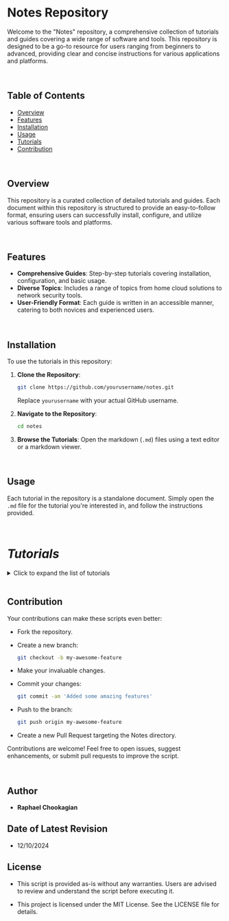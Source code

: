 # Notes Repository

Welcome to the "Notes" repository, a comprehensive collection of tutorials and guides covering a wide range of software and tools. This repository is designed to be a go-to resource for users ranging from beginners to advanced, providing clear and concise instructions for various applications and platforms.

<br>

## Table of Contents

- [Overview](#overview)
- [Features](#features)
- [Installation](#installation)
- [Usage](#usage)
- [Tutorials](#tutorials)
- [Contribution](#contribution)

<br>

## Overview

This repository is a curated collection of detailed tutorials and guides. Each document within this repository is structured to provide an easy-to-follow format, ensuring users can successfully install, configure, and utilize various software tools and platforms.

<br>

## Features

- **Comprehensive Guides**: Step-by-step tutorials covering installation, configuration, and basic usage.
- **Diverse Topics**: Includes a range of topics from home cloud solutions to network security tools.
- **User-Friendly Format**: Each guide is written in an accessible manner, catering to both novices and experienced users.

<br>

## Installation

To use the tutorials in this repository:

1. **Clone the Repository**:

   ```bash
   git clone https://github.com/yourusername/notes.git
   ```

   Replace `yourusername` with your actual GitHub username.

2. **Navigate to the Repository**:

   ```bash
   cd notes
   ```

3. **Browse the Tutorials**:
   Open the markdown (`.md`) files using a text editor or a markdown viewer.

<br>

## Usage

Each tutorial in the repository is a standalone document. Simply open the `.md` file for the tutorial you're interested in, and follow the instructions provided.

<br>

# ***Tutorials***

<details>

<summary>Click to expand the list of tutorials</summary>

<br>

## Development and Programming

### Programming Languages

- [CSS Tutorial](./Tutorials/CSS.md): Learn the basics and advanced features of CSS for web design.
- [HTML Tutorial](./Tutorials/HTML.md): Dive into HTML fundamentals for building web pages.
- [Python Programming Tutorial](./Tutorials/Python.md): Dive into Python programming for various applications.
- [Powershell Tutorial](./Tutorials/Powershell.md): Learn to manage Windows systems effectively with PowerShell.
- [Regex Tutorial](./Tutorials/Regex.md): A comprehensive guide to understanding and using regular expressions.
- [Vim Tutorial](./Tutorials/Vim.md): Master text editing with Vim for efficient coding.

### APIs and Automation

- [API Development Tutorial](./Tutorials/APIs.md): Learn the basics of creating and managing APIs.
- [Automation Tutorial](./Tutorials/Automation.md): Dive into automation techniques for IT and software development.

### Version Control

- [Git Tutorial](./Tutorials/Git.md): A comprehensive guide to version control with Git.
- [GitHub Tutorial](./Tutorials/Github.md): Learn to manage projects and collaborate using GitHub.
- [GitHub Authentication Tutorial](./Tutorials/Github_Auth.md): A detailed guide to managing GitHub authentication with SSH keys and tokens.
- [SSH Key Generation Tutorial](./Tutorials/SSH_KeyGen.md): A guide to generating SSH keys and integrating with GitHub.

<br>

## Containers and Virtualization

### Containers

- [Docker Tutorial](./Tutorials/Docker.md): Get started with Docker containers for application deployment.
- [Docker Installation Tutorial](./Tutorials/Docker_Install.md): Learn how to install Docker on different platforms.
- [Docker Backup Tutorial](./Tutorials/Docker_Backup.md): Learn to back up Docker containers and configurations.
- [Docker Restore Tutorial](./Tutorials/Docker_Restore.md): Guide to restoring Docker images, volumes, and configurations.
- [Dokube Tutorial](./Tutorials/Dokube.md): Explore containerization with Docker and Kubernetes.
- [Kubernetes Tutorial](./Tutorials/Kubernetes.md): An introduction to managing containerized applications with Kubernetes.

### Virtualization

- [Proxmox Tutorial](./Tutorials/Proxmox.md): Set up and manage virtualization environments with Proxmox.
- [VirtualBox Tutorial](./Tutorials/VirtualBox.md): Learn how to use VirtualBox for virtual machine management.
- [VirtualBox Troubleshooting Guide](./Tutorials/VirtualBox_Troubleshooting.md): Solve common issues encountered in VirtualBox environments.

<br>

## Networking and Security

### Networking

- [Networks Tutorial](./Tutorials/Networks.md): Understand key networking concepts and practices.
- [Wireshark Tutorial](./Tutorials/Wireshark.md): Master network protocol analysis using Wireshark.
- [RDP Tutorial](./Tutorials/RDP.md): Learn how to configure and use Remote Desktop Protocol for Linux systems.

### Security Tools

- [Aircrack-ng Tutorial](./Tutorials/Aircrack-ng.md): Use Aircrack-ng for Wi-Fi security testing and assessment.
- [Burpsuite Tutorial](./Tutorials/Burpsuite.md): Learn to test web application security with Burpsuite.
- [Metasploit Tutorial](./Tutorials/Metasploit.md): Explore the capabilities of the Metasploit framework for penetration testing.
- [Nmap Tutorial](./Tutorials/Nmap.md): Learn how to discover networks and audit security using Nmap.
- [Security Tools Tutorial](./Tutorials/Sec_Tools.md): A guide to essential cybersecurity tools and best practices.

<br>

## Database and File Management

### Databases

- [MySQL Tutorial](./Tutorials/MySQL.md): Learn to manage relational databases with MySQL.
- [NoSQL Tutorial](./Tutorials/NoSQL.md): Dive into the world of NoSQL databases and their applications.
- [PostgreSQL Tutorial](./Tutorials/PostgreSQL.md): Dive into advanced database management with PostgreSQL.

### File Management

- [Disk Image Backup Tutorial](./Tutorials/Disk_Image_Backup.md): Guide to creating and restoring disk images for backup.
- [ZIP & Compression Files Tutorial](./Tutorials/Zipfiles.md): Learn to manage compressed files in various formats.
- [SambaShare Tutorial](./Tutorials/SambaShare.md): Set up shared directories using Samba on Linux systems.

<br>

## System Administration

- [System Administration Tutorial](./Tutorials/SysAd.md): Essential skills and practices for managing systems effectively.
- [Ansible Tutorial](./Tutorials/Ansible.md): Learn how to automate IT tasks using Ansible.
- [Puppet Tutorial](./Tutorials/Puppet.md): Understand configuration management with Puppet.
- [Terraform Tutorial](./Tutorials/Terraform.md): Manage infrastructure as code with Terraform.
- [Clonezilla Tutorial](./Tutorials/Clonezilla.md): Learn to clone and back up disks using Clonezilla.

<br>

## Resources and Utilities

- [Markdown Tutorial](./Tutorials/Markdown.md): A guide to writing documentation using Markdown.
- [Portainer Tutorial](./Tutorials/Portainer.md): Manage Docker environments easily with Portainer.
- [Formatting Tutorial](./Tutorials/Formatting.md): Learn to format drives with different file systems.
- [RPi Backup Image Tutorial](./Tutorials/RPi_Backup_img.md): Guide to backing up Raspberry Pi SD cards.
- [Grafana Tutorial](./Tutorials/Grafana.md): Set up Grafana for data visualization and monitoring.

<br>

### Others

- More tutorials will be added periodically.

<br>

</details>

<br>

## **Contribution**

Your contributions can make these scripts even better:

- Fork the repository.

- Create a new branch:

  ```bash
  git checkout -b my-awesome-feature
  ```

- Make your invaluable changes.

- Commit your changes:

  ```bash
  git commit -am 'Added some amazing features'
  ```

- Push to the branch:

  ```bash
  git push origin my-awesome-feature
  ```

- Create a new Pull Request targeting the Notes directory.

Contributions are welcome! Feel free to open issues, suggest enhancements, or submit pull requests to improve the script.

<br>

## **Author**

- **Raphael Chookagian**

## **Date of Latest Revision**

- 12/10/2024

## **License**

- This script is provided as-is without any warranties. Users are advised to review and understand the script before executing it.

- This project is licensed under the MIT License. See the LICENSE file for details.

